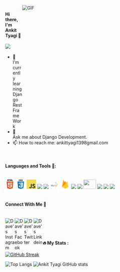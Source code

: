 

<img align="right" alt="GIF" src="https://github.com/Adam-pw/Adam-pw/blob/main/animation_500_kxa883sd.gif" width="450" height="400" />

#### Hi there, I'm Ankit Tyagi 👋                                           
![](https://komarev.com/ghpvc/?username=ancorp134&color=blue)

- 🌱 I’m currently learning Django Rest FrameWork                          
- 💬 Ask me about Django Development.
- 📫 How to reach me: ankittyagi1398gmail.com  

<br/>

 #### Languages and Tools 🔰:
 <br/>
<code><img height="30" src="https://raw.githubusercontent.com/github/explore/80688e429a7d4ef2fca1e82350fe8e3517d3494d/topics/html/html.png"></code>
<code><img height="30" src="https://raw.githubusercontent.com/github/explore/80688e429a7d4ef2fca1e82350fe8e3517d3494d/topics/css/css.png"></code>
<code><img height="30" src="https://raw.githubusercontent.com/github/explore/80688e429a7d4ef2fca1e82350fe8e3517d3494d/topics/javascript/javascript.png"></code>
<code><img height="30" src="https://upload.wikimedia.org/wikipedia/commons/c/c3/Python-logo-notext.svg"></code>
<code><img height="30" src="https://upload.wikimedia.org/wikipedia/commons/thumb/a/ae/Github-desktop-logo-symbol.svg/1024px-Github-desktop-logo-symbol.svg.png"></code>
<code><img height="30" src="https://raw.githubusercontent.com/github/explore/80688e429a7d4ef2fca1e82350fe8e3517d3494d/topics/mysql/mysql.png"></code>
<code><img height="30" src="https://raw.githubusercontent.com/github/explore/80688e429a7d4ef2fca1e82350fe8e3517d3494d/topics/firebase/firebase.png"></code>
<code><img height="30" src="https://upload.wikimedia.org/wikipedia/commons/thumb/b/b2/Bootstrap_logo.svg/1024px-Bootstrap_logo.svg.png"></code>
<code><img height="30" src="https://cdn.iconscout.com/icon/free/png-512/c-programming-569564.png"></code>
<code><img height="30" width="40" src="https://static.djangoproject.com/img/logos/django-logo-positive.png"></code>
<code><img height="30" src="https://e7.pngegg.com/pngimages/46/626/png-clipart-c-logo-the-c-programming-language-computer-icons-computer-programming-source-code-programming-miscellaneous-template.png"></code>
<code><img height="30" src="https://upload.wikimedia.org/wikipedia/en/d/d2/Sublime_Text_3_logo.png"></code>
<code><img height="30" src="https://upload.wikimedia.org/wikipedia/commons/thumb/9/9a/Visual_Studio_Code_1.35_icon.svg/1024px-Visual_Studio_Code_1.35_icon.svg.png"></code>

</br> 
<br/>
 
#### Connect With Me 🤝
<br/>
<a href="https://www.instagram.com/_ankit_tyagi_12/" target="_blank">
  <img align="left" alt="Dave's Instagram" width="30px" src="https://upload.wikimedia.org/wikipedia/commons/thumb/a/a5/Instagram_icon.png/600px-Instagram_icon.png" />
</a>

<a href="https://www.facebook.com/profile.php?id=100004965226765" target="_blank">
  <img align="left" alt="Dave's Facebook" width="30px" src="https://facebookbrand.com/wp-content/uploads/2019/04/f_logo_RGB-Hex-Blue_512.png?w=512&h=512" />
</a>

<a href="https://twitter.com/Ankitty19769248" target="_blank">
  <img align="left" alt="Dave's Twitter" width="30px" src="https://cdn2.iconfinder.com/data/icons/metro-uinvert-dock/256/Twitter_NEW.png" />
</a>

<a  href="https://www.linkedin.com/in/ankit-tyagi-a846711a8/" target="_blank">
  <img align="left" alt="Dave's Linkdein" width="30px" src="https://cdn3.iconfinder.com/data/icons/inficons/512/linkedin.png" />
</a>

<br/>
<br/>
<br/>


#### :fire: My Stats :
[![GitHub Streak](https://streak-stats.demolab.com?user=ancorp134&theme=dark)](https://git.io/streak-stats)

![Top Langs](https://github-readme-stats.vercel.app/api/top-langs/?username=ancorp134&layout=compact&theme=dark)  ![Ankit Tyagi GitHub stats](https://github-readme-stats.vercel.app/api?username=ancorp134&theme=dark&show_icons=true)
